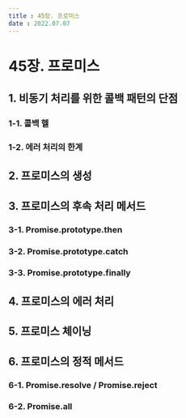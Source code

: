 ```yaml
---
title : 45장. 프로미스   
date : 2022.07.07
---
```


# 45장. 프로미스

## 1. 비동기 처리를 위한 콜백 패턴의 단점

### 1-1. 콜백 헬

### 1-2. 에러 처리의 한계


## 2. 프로미스의 생성


## 3. 프로미스의 후속 처리 메서드

### 3-1. Promise.prototype.then

### 3-2. Promise.prototype.catch

### 3-3. Promise.prototype.finally


## 4. 프로미스의 에러 처리


## 5. 프로미스 체이닝


## 6. 프로미스의 정적 메서드

### 6-1. Promise.resolve / Promise.reject

### 6-2. Promise.all

